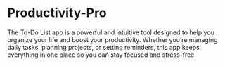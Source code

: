 # Productivity-Pro
The To-Do List app is a powerful and intuitive tool designed to help you organize your life and boost your productivity. Whether you’re managing daily tasks, planning projects, or setting reminders, this app keeps everything in one place so you can stay focused and stress-free.
